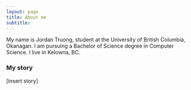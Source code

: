 ```yaml
---
layout: page
title: About me
subtitle:
---
```


My name is Jordan Truong, student at the University of British Columbia, Okanagan. I am pursuing a Bachelor of Science degree in Computer Science. I live in Kelowna, BC.

### My story

[insert story]
